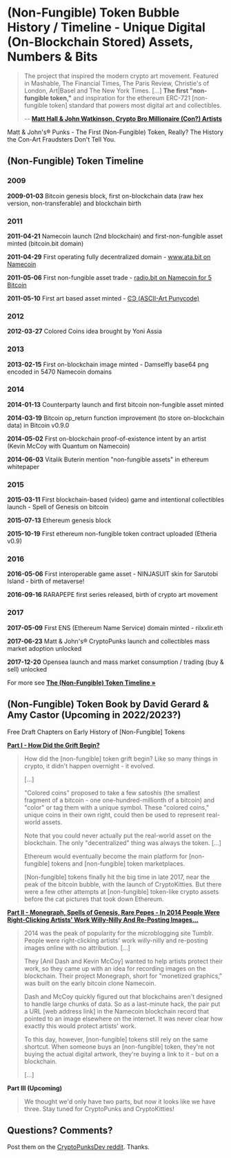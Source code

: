 #  (Non-Fungible) Token Bubble History / Timeline  - Unique Digital (On-Blockchain Stored) Assets, Numbers & Bits


> The project that inspired the modern crypto art movement. 
> Featured in Mashable, The Financial Times, The Paris Review, Christie's of London, Art|Basel and The New York Times. [...] 
> **The first "non-fungible token,"** and inspiration
> for the ethereum ERC-721 [non-fungible token] standard that powers most digital art and collectibles.
>
>  -- [**Matt Hall & John Watkinson, Crypto Bro Millionaire (Con?) Artists**](https://web.archive.org/web/20190403085333/http://larvalabs.com/cryptopunks) 



Matt & John's® Punks - The First (Non-Fungible) Token, Really? The History the Con-Art Fraudsters Don't Tell You.


## (Non-Fungible) Token Timeline

### 2009

**2009-01-03**    Bitcoin genesis block, first on-blockchain data
(raw hex version, non-transferable) and blockchain birth

### 2011

**2011-04-21**   Namecoin launch (2nd blockchain) and first-non-fungible asset minted (bitcoin.bit domain)

**2011-04-29**   First operating fully decentralized domain - [www.ata.bit on Namecoin](https://web.archive.org/web/20110503221356/http://namecoin.bitcoin-contact.org/)

**2011-05-06**  First non-fungible asset trade - [radio.bit on Namecoin for 5 Bitcoin](https://vikingmi.medium.com/d-radio-the-first-nft-ever-traded-bfb8d8ba9ecc)

**2011-05-10**  First art based asset minted - [ϾϿ (ASCII-Art Punycode)](https://namebrow.se/name/d/xn--tzac/)

### 2012

**2012-03-27**   Colored Coins idea brought by Yoni Assia

<!--
**2012-05-31**  First w3b online identy minted (id/khal on Namecoin)
-->

### 2013

**2013-02-15**   First on-blockchain image minted - Damselfly base64 png encoded in 5470 Namecoin domains

### 2014

**2014-01-13**  Counterparty launch and first bitcoin non-fungible asset minted

**2014-03-19**   Bitcoin op_return function improvement (to store on-blockchain data) in Bitcoin v0.9.0

**2014-05-02**   First on-blockchain proof-of-existence intent
by an artist  (Kevin McCoy with Quantum on Namecoin)

**2014-06-03**   Vitalik Buterin mention "non-fungible assets"
in ethereum whitepaper

### 2015

**2015-03-11**    First blockchain-based (video) game
and intentional collectibles launch - Spell of Genesis on bitcoin

**2015-07-13**    Ethereum genesis block

**2015-10-19**    First ethereum non-fungible token contract uploaded (Etheria v0.9)

### 2016 

**2016-05-06**    First interoperable game asset - NINJASUIT skin
for Sarutobi Island - birth of metaverse!

**2016-09-16**    RARAPEPE first series released, birth of crypto art movement

### 2017

**2017-05-09**    First ENS (Ethereum Name Service) domain minted - rilxxlir.eth

**2017-06-23**     Matt & John's® CryptoPunks launch and collectibles mass market adoption unlocked

**2017-12-20**      Opensea launch and mass market consumption / trading (buy & sell) unlocked





For more see [**The (Non-Fungible) Token Timeline »**](https://thenfttimeline.com)



## (Non-Fungible) Token Book by David Gerard & Amy Castor (Upcoming in 2022/2023?)

Free Draft Chapters on Early History of [Non-Fungible] Tokens

[**Part I - How Did the Grift Begin?**](https://davidgerard.co.uk/blockchain/2022/05/25/the-prehistory-of-nfts/)

> How did the [non-fungible] token grift begin?
> Like so many things in crypto, it didn't happen
> overnight - it evolved.
>
> [...]
>
> "Colored coins" proposed to take a few satoshis
> (the smallest fragment of a bitcoin - 
> one one-hundred-millionth of a bitcoin) and "color"
>  or tag them with a unique symbol. These "colored coins,"
> unique coins in their own right, 
> could then be used to represent real-world assets.
>
> Note that you could never actually put the real-world asset
>  on the blockchain. The only "decentralized" thing was always the token.
> [...]
>
> Ethereum would eventually become the main platform for [non-fungible] tokens and [non-fungible] token marketplaces.
> 
> [Non-fungible] tokens finally hit the big time in late 2017, near the peak of the bitcoin bubble,
>  with the launch of CryptoKitties. But there were a few other attempts at [non-fungible] token-like crypto assets before the cat pictures that took down Ethereum.


[**Part II - Monegraph, Spells of Genesis, Rare Pepes - In 2014 People Were Right-Clicking Artists' Work Willy-Nilly And Re-Posting Images...**](https://amycastor.com/2022/05/28/early-history-of-nfts-monegraph-spells-of-genesis-rare-pepes/)

> 2014 was the peak of popularity for the microblogging
> site Tumblr. People were right-clicking artists' 
> work willy-nilly and re-posting images online with no attribution. [...]
>
> They [Anil Dash and Kevin McCoy] wanted
> to help artists protect their work, so they came up
> with an idea for recording images on the blockchain. 
> Their project Monegraph, short for "monetized graphics," 
> was built on the early bitcoin clone Namecoin.
>
> Dash and McCoy quickly figured out that blockchains aren't
> designed to handle large chunks of data. 
> So as a last-minute hack, the pair put a URL [web address link] 
> in the Namecoin blockchain record that pointed
> to an image elsewhere on the internet. 
> It was never clear how exactly this would protect artists' work.
>
> To this day, however, [non-fungible] tokens still rely on the same shortcut. When someone buys an [non-fungible] token, they're not buying the actual digital artwork,
>  they're buying a link to it - but on a blockchain.
>
> [...]


**Part III (Upcoming)**

>  We thought we'd only have two parts, but now it looks like we have three. Stay tuned for CryptoPunks and CryptoKitties!



## Questions? Comments?

Post them on the [CryptoPunksDev reddit](https://old.reddit.com/r/CryptoPunksDev). Thanks.


